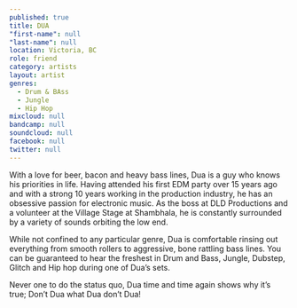 ```yaml
---
published: true
title: DUA
"first-name": null
"last-name": null
location: Victoria, BC
role: friend
category: artists
layout: artist
genres: 
  - Drum & BAss
  - Jungle
  - Hip Hop
mixcloud: null
bandcamp: null
soundcloud: null
facebook: null
twitter: null
---
```

With a love for beer, bacon and heavy bass lines, Dua is a guy who knows his priorities in life. Having attended his first EDM party over 15 years ago and with a strong 10 years working in the production industry, he has an obsessive passion for electronic music. As the boss at DLD Productions and a volunteer at the Village Stage at Shambhala, he is constantly surrounded by a variety of sounds orbiting the low end.

While not confined to any particular genre, Dua is comfortable rinsing out everything from smooth rollers to aggressive, bone rattling bass lines. You can be guaranteed to hear the freshest in Drum and Bass, Jungle, Dubstep, Glitch and Hip hop during one of Dua’s sets.

Never one to do the status quo, Dua time and time again shows why it’s true; Don’t Dua what Dua don’t Dua!